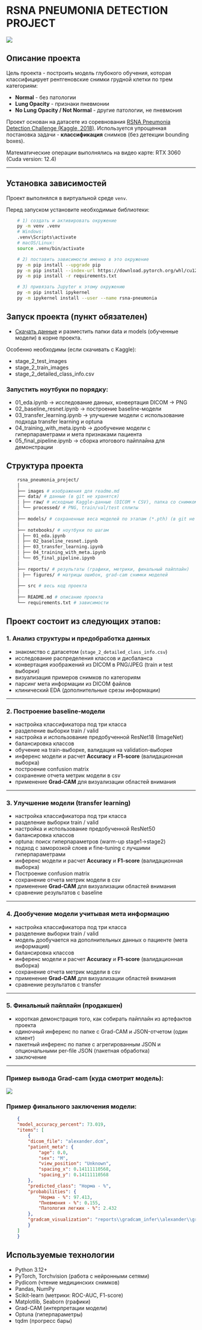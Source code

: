 # RSNA PNEUMONIA DETECTION PROJECT

![](images/image_for_readme_project.png)

## Описание проекта

Цель проекта - построить модель глубокого обучения, которая классифицирует рентгеновские снимки грудной клетки по трем категориям:
- **Normal** - без патологии
- **Lung Opacity** - признаки пневмонии
- **No Lung Opacity / Not Normal** - другие патологии, не пневмония

Проект основан на датасете из соревнования [RSNA Pneumonia Detection Challenge (Kaggle, 2018)](https://www.kaggle.com/c/rsna-pneumonia-detection-challenge).
Используется упрощенная постановка задачи - **классификация** снимков (без детекции bounding boxes).

Математические операции выполнялись на видео карте: RTX 3060 (Cuda version: 12.4)

---

## Установка зависимостей

Проект выполнялся в виртуальной среде `venv`.

Перед запуском установите необходимые библиотеки:

```bash
    # 1) создать и активировать окружение
    py -m venv .venv
    # Windows:
    .venv\Scripts\activate
    # macOS/Linux:
    source .venv/bin/activate

    # 2) поставить зависимости именно в это окружение
    py -m pip install --upgrade pip
    py -m pip install --index-url https://download.pytorch.org/whl/cu124 torch torchvision torchaudio
    py -m pip install -r requirements.txt

    # 3) привязать Jupyter к этому окружению
    py -m pip install ipykernel
    py -m ipykernel install --user --name rsna-pneumonia
```

## Запуск проекта (пункт обязателен)

- [Скачать данные](https://disk.yandex.ru/d/se8unO6X9aZV0Q) и разместить папки data и models (обученные модели) в корне проекта.

Особенно необходимы (если скачивать с Kaggle):
- stage_2_test_images
- stage_2_train_images
- stage_2_detailed_class_info.csv

### Запустить ноутбуки по порядку:

- 01_eda.ipynb -> исследование данных, конвертация DICOM -> PNG
- 02_baseline_resnet.ipynb -> построение baseline-модели
- 03_transfer_learning.ipynb -> улучшение модели с использование подхода transfer learning и optuna
- 04_training_with_meta.ipynb -> дообучение модели с гиперпараметрами и мета признаками пациента
- 05_final_pipeline.ipynb -> сборка итогового пайплайна для демонстрации

## Структура проекта

```bash
    rsna_pneumonia_project/
    │
    ├── images # изображения для readme.md
    ├── data/ # данные (в git не хранятся)
    │ ├── raw/ # исходные Kaggle-данные (DICOM + CSV), папка со снимком автора
    │ └── processed/ # PNG, train/val/test сплиты
    │
    ├── models/ # сохраненные веса моделей по этапам (*.pth) (в git не хранятся)
    │
    ├── notebooks/ # ноутбуки по шагам
    │ ├── 01_eda.ipynb
    │ ├── 02_baseline_resnet.ipynb
    │ ├── 03_transfer_learning.ipynb
    │ ├── 04_training_with_meta.ipynb
    │ └── 05_final_pipeline.ipynb
    │
    ├── reports/ # результаты (графики, метрики, финальный пайплайн)
    │ ├── figures/ # матрицы ошибок, grad-cam снимки моделей
    │
    ├── src # весь код проекта
    │
    ├── README.md # описание проекта
    └── requirements.txt # зависимости
```

## Проект состоит из следующих этапов:

### 1. Анализ структуры и предобработка данных
- знакомство с датасетом (`stage_2_detailed_class_info.csv`)
- исследование распределения классов и дисбаланса
- конвертация изображений из DICOM в PNG/JPEG (train и test выборки)
- визуализация примеров снимков по категориям
- парсинг мета информации из DICOM файлов
- клинический EDA (дополнительные срезы информации)

---

### 2. Построение baseline-модели
- настройка классификатора под три класса
- разделение выборки train / valid
- настройка и использование предобученной ResNet18 (ImageNet)
- балансировка классов
- обучение на train-выборке, валидация на validation-выборке
- инференс модели и расчет **Accuracy** и **F1-score** (валидационная выборка)
- построение confusion matrix
- сохранение отчета метрик модели в csv
- применение **Grad-CAM** для визуализации областей внимания

---

### 3. Улучшение модели (transfer learning)
- настройка классификатора под три класса
- разделение выборки train / valid
- настройка и использование предобученной ResNet50
- балансировка классов
- optuna: поиск гиперпараметров (warm-up stage1->stage2)
- подход с заморозкой слоев и fine-tuning с лучшими гиперпараметрами
- инференс модели и расчет **Accuracy** и **F1-score** (валидационная выборка)
- Построение confusion matrix
- сохранение отчета метрик модели в csv
- применение **Grad-CAM** для визуализации областей внимания
- сравнение результатов с baseline

---

### 4. Дообучение модели учитывая мета информацию
- настройка классификатора под три класса
- разделение выборки train / valid
- модель дообучается на дополнительных данных о пациенте (мета информация)
- балансировка классов
- инференс модели и расчет **Accuracy** и **F1-score** (валидационная выборка)
- сохранение отчета метрик модели в csv
- применение **Grad-CAM** для визуализации областей внимания
- сравнение результатов с transfer

---

### 5. Финальный пайплайн (продакшен)
- короткая демонстрация того, как собирать пайплайн из артефактов проекта
- одиночный инференс по папке с Grad-CAM и JSON-отчетом (один клиент)
- пакетный инференс по папке с агрегированным JSON и опциональными per-file JSON (пакетная обработка)
- заключение

---

### Пример вывода Grad-cam (куда смотрит модель):

<img src='images/grad_cam_images.png'>

### Пример финального заключения модели:
```json
    {
    "model_accuracy_percent": 73.019,
    "items": [
        {
        "dicom_file": "alexander.dcm",
        "patient_meta": {
            "age": 0.0,
            "sex": "M",
            "view_position": "Unknown",
            "spacing_x": 0.14111110568,
            "spacing_y": 0.14111110568
        },
        "predicted_class": "Норма - %",
        "probabilities": {
            "Норма - %": 97.413,
            "Пневмония - %": 0.155,
            "Патология легких - %": 2.432
        },
        "gradcam_visualization": "reports\\gradcam_infer\\alexander\\gradcam_pred_0.png"
        }
    ]
    }
```
## Используемые технологии
- Python 3.12+
- PyTorch, Torchvision (работа с нейронными сетями)
- Pydicom (чтение медицинских снимков)
- Pandas, NumPy
- Scikit-learn (метрики: ROC-AUC, F1-score)
- Matplotlib, Seaborn (графики)
- Grad-CAM (интерпретации модели)
- Optuna (гиперпараметры)
- tqdm (прогресс бары)
